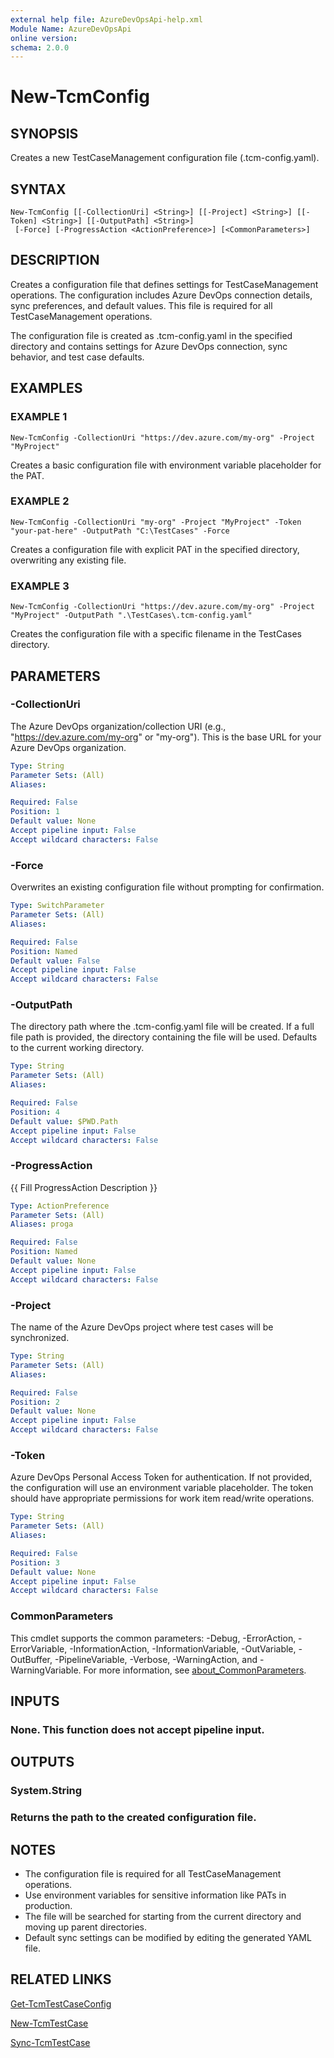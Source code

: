 ```yaml
---
external help file: AzureDevOpsApi-help.xml
Module Name: AzureDevOpsApi
online version:
schema: 2.0.0
---
```


# New-TcmConfig

## SYNOPSIS
Creates a new TestCaseManagement configuration file (.tcm-config.yaml).

## SYNTAX

```
New-TcmConfig [[-CollectionUri] <String>] [[-Project] <String>] [[-Token] <String>] [[-OutputPath] <String>]
 [-Force] [-ProgressAction <ActionPreference>] [<CommonParameters>]
```

## DESCRIPTION
Creates a configuration file that defines settings for TestCaseManagement operations.
The configuration includes Azure DevOps connection details, sync preferences, and default values.
This file is required for all TestCaseManagement operations.

The configuration file is created as .tcm-config.yaml in the specified directory
and contains settings for Azure DevOps connection, sync behavior, and test case defaults.

## EXAMPLES

### EXAMPLE 1
```
New-TcmConfig -CollectionUri "https://dev.azure.com/my-org" -Project "MyProject"
```

Creates a basic configuration file with environment variable placeholder for the PAT.

### EXAMPLE 2
```
New-TcmConfig -CollectionUri "my-org" -Project "MyProject" -Token "your-pat-here" -OutputPath "C:\TestCases" -Force
```

Creates a configuration file with explicit PAT in the specified directory, overwriting any existing file.

### EXAMPLE 3
```
New-TcmConfig -CollectionUri "https://dev.azure.com/my-org" -Project "MyProject" -OutputPath ".\TestCases\.tcm-config.yaml"
```

Creates the configuration file with a specific filename in the TestCases directory.

## PARAMETERS

### -CollectionUri
The Azure DevOps organization/collection URI (e.g., "https://dev.azure.com/my-org" or "my-org").
This is the base URL for your Azure DevOps organization.

```yaml
Type: String
Parameter Sets: (All)
Aliases:

Required: False
Position: 1
Default value: None
Accept pipeline input: False
Accept wildcard characters: False
```

### -Force
Overwrites an existing configuration file without prompting for confirmation.

```yaml
Type: SwitchParameter
Parameter Sets: (All)
Aliases:

Required: False
Position: Named
Default value: False
Accept pipeline input: False
Accept wildcard characters: False
```

### -OutputPath
The directory path where the .tcm-config.yaml file will be created.
If a full file path is provided, the directory containing the file will be used.
Defaults to the current working directory.

```yaml
Type: String
Parameter Sets: (All)
Aliases:

Required: False
Position: 4
Default value: $PWD.Path
Accept pipeline input: False
Accept wildcard characters: False
```

### -ProgressAction
{{ Fill ProgressAction Description }}

```yaml
Type: ActionPreference
Parameter Sets: (All)
Aliases: proga

Required: False
Position: Named
Default value: None
Accept pipeline input: False
Accept wildcard characters: False
```

### -Project
The name of the Azure DevOps project where test cases will be synchronized.

```yaml
Type: String
Parameter Sets: (All)
Aliases:

Required: False
Position: 2
Default value: None
Accept pipeline input: False
Accept wildcard characters: False
```

### -Token
Azure DevOps Personal Access Token for authentication.
If not provided, the configuration will use an environment variable placeholder.
The token should have appropriate permissions for work item read/write operations.

```yaml
Type: String
Parameter Sets: (All)
Aliases:

Required: False
Position: 3
Default value: None
Accept pipeline input: False
Accept wildcard characters: False
```

### CommonParameters
This cmdlet supports the common parameters: -Debug, -ErrorAction, -ErrorVariable, -InformationAction, -InformationVariable, -OutVariable, -OutBuffer, -PipelineVariable, -Verbose, -WarningAction, and -WarningVariable. For more information, see [about_CommonParameters](http://go.microsoft.com/fwlink/?LinkID=113216).

## INPUTS

### None. This function does not accept pipeline input.
## OUTPUTS

### System.String
### Returns the path to the created configuration file.
## NOTES
- The configuration file is required for all TestCaseManagement operations.
- Use environment variables for sensitive information like PATs in production.
- The file will be searched for starting from the current directory and moving up parent directories.
- Default sync settings can be modified by editing the generated YAML file.

## RELATED LINKS

[Get-TcmTestCaseConfig]()

[New-TcmTestCase]()

[Sync-TcmTestCase]()

